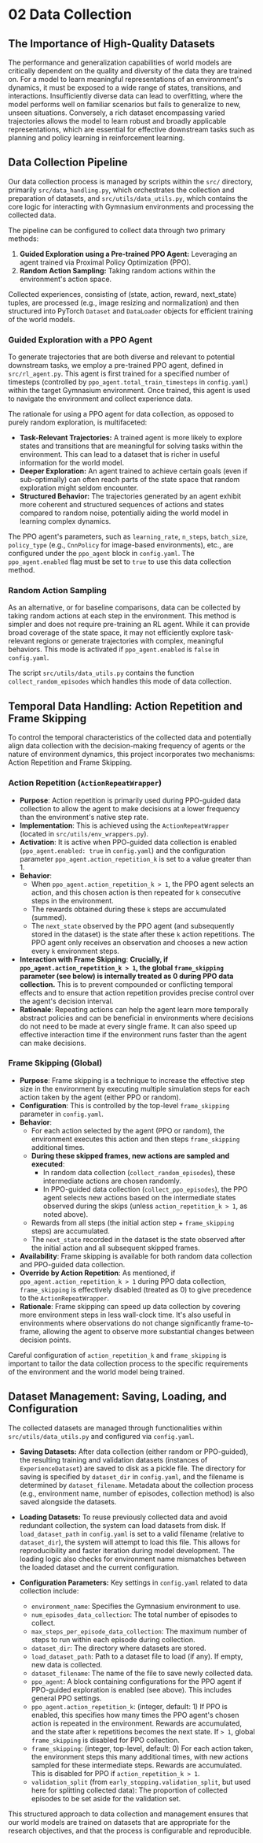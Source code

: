 # 02 Data Collection

## The Importance of High-Quality Datasets

The performance and generalization capabilities of world models are critically dependent on the quality and diversity of the data they are trained on. For a model to learn meaningful representations of an environment's dynamics, it must be exposed to a wide range of states, transitions, and interactions. Insufficiently diverse data can lead to overfitting, where the model performs well on familiar scenarios but fails to generalize to new, unseen situations. Conversely, a rich dataset encompassing varied trajectories allows the model to learn robust and broadly applicable representations, which are essential for effective downstream tasks such as planning and policy learning in reinforcement learning.

## Data Collection Pipeline

Our data collection process is managed by scripts within the `src/` directory, primarily `src/data_handling.py`, which orchestrates the collection and preparation of datasets, and `src/utils/data_utils.py`, which contains the core logic for interacting with Gymnasium environments and processing the collected data.

The pipeline can be configured to collect data through two primary methods:
1.  **Guided Exploration using a Pre-trained PPO Agent:** Leveraging an agent trained via Proximal Policy Optimization (PPO).
2.  **Random Action Sampling:** Taking random actions within the environment's action space.

Collected experiences, consisting of (state, action, reward, next_state) tuples, are processed (e.g., image resizing and normalization) and then structured into PyTorch `Dataset` and `DataLoader` objects for efficient training of the world models.

### Guided Exploration with a PPO Agent

To generate trajectories that are both diverse and relevant to potential downstream tasks, we employ a pre-trained PPO agent, defined in `src/rl_agent.py`. This agent is first trained for a specified number of timesteps (controlled by `ppo_agent.total_train_timesteps` in `config.yaml`) within the target Gymnasium environment. Once trained, this agent is used to navigate the environment and collect experience data.

The rationale for using a PPO agent for data collection, as opposed to purely random exploration, is multifaceted:
-   **Task-Relevant Trajectories:** A trained agent is more likely to explore states and transitions that are meaningful for solving tasks within the environment. This can lead to a dataset that is richer in useful information for the world model.
-   **Deeper Exploration:** An agent trained to achieve certain goals (even if sub-optimally) can often reach parts of the state space that random exploration might seldom encounter.
-   **Structured Behavior:** The trajectories generated by an agent exhibit more coherent and structured sequences of actions and states compared to random noise, potentially aiding the world model in learning complex dynamics.

The PPO agent's parameters, such as `learning_rate`, `n_steps`, `batch_size`, `policy_type` (e.g., `CnnPolicy` for image-based environments), etc., are configured under the `ppo_agent` block in `config.yaml`. The `ppo_agent.enabled` flag must be set to `true` to use this data collection method.

### Random Action Sampling

As an alternative, or for baseline comparisons, data can be collected by taking random actions at each step in the environment. This method is simpler and does not require pre-training an RL agent. While it can provide broad coverage of the state space, it may not efficiently explore task-relevant regions or generate trajectories with complex, meaningful behaviors. This mode is activated if `ppo_agent.enabled` is `false` in `config.yaml`.

The script `src/utils/data_utils.py` contains the function `collect_random_episodes` which handles this mode of data collection.

## Temporal Data Handling: Action Repetition and Frame Skipping

To control the temporal characteristics of the collected data and potentially align data collection with the decision-making frequency of agents or the nature of environment dynamics, this project incorporates two mechanisms: Action Repetition and Frame Skipping.

### Action Repetition (`ActionRepeatWrapper`)

*   **Purpose**: Action repetition is primarily used during PPO-guided data collection to allow the agent to make decisions at a lower frequency than the environment's native step rate.
*   **Implementation**: This is achieved using the `ActionRepeatWrapper` (located in `src/utils/env_wrappers.py`).
*   **Activation**: It is active when PPO-guided data collection is enabled (`ppo_agent.enabled: true` in `config.yaml`) and the configuration parameter `ppo_agent.action_repetition_k` is set to a value greater than 1.
*   **Behavior**:
    *   When `ppo_agent.action_repetition_k > 1`, the PPO agent selects an action, and this chosen action is then repeated for `k` consecutive steps in the environment.
    *   The rewards obtained during these `k` steps are accumulated (summed).
    *   The `next_state` observed by the PPO agent (and subsequently stored in the dataset) is the state after these `k` action repetitions. The PPO agent only receives an observation and chooses a new action every `k` environment steps.
*   **Interaction with Frame Skipping**: **Crucially, if `ppo_agent.action_repetition_k > 1`, the global `frame_skipping` parameter (see below) is internally treated as 0 during PPO data collection.** This is to prevent compounded or conflicting temporal effects and to ensure that action repetition provides precise control over the agent's decision interval.
*   **Rationale**: Repeating actions can help the agent learn more temporally abstract policies and can be beneficial in environments where decisions do not need to be made at every single frame. It can also speed up effective interaction time if the environment runs faster than the agent can make decisions.

### Frame Skipping (Global)

*   **Purpose**: Frame skipping is a technique to increase the effective step size in the environment by executing multiple simulation steps for each action taken by the agent (either PPO or random).
*   **Configuration**: This is controlled by the top-level `frame_skipping` parameter in `config.yaml`.
*   **Behavior**:
    *   For each action selected by the agent (PPO or random), the environment executes this action and then steps `frame_skipping` additional times.
    *   **During these skipped frames, new actions are sampled and executed**:
        *   In random data collection (`collect_random_episodes`), these intermediate actions are chosen randomly.
        *   In PPO-guided data collection (`collect_ppo_episodes`), the PPO agent selects new actions based on the intermediate states observed during the skips (unless `action_repetition_k > 1`, as noted above).
    *   Rewards from all steps (the initial action step + `frame_skipping` steps) are accumulated.
    *   The `next_state` recorded in the dataset is the state observed after the initial action and all subsequent skipped frames.
*   **Availability**: Frame skipping is available for both random data collection and PPO-guided data collection.
*   **Override by Action Repetition**: As mentioned, if `ppo_agent.action_repetition_k > 1` during PPO data collection, `frame_skipping` is effectively disabled (treated as 0) to give precedence to the `ActionRepeatWrapper`.
*   **Rationale**: Frame skipping can speed up data collection by covering more environment steps in less wall-clock time. It's also useful in environments where observations do not change significantly frame-to-frame, allowing the agent to observe more substantial changes between decision points.

Careful configuration of `action_repetition_k` and `frame_skipping` is important to tailor the data collection process to the specific requirements of the environment and the world model being trained.

## Dataset Management: Saving, Loading, and Configuration

The collected datasets are managed through functionalities within `src/utils/data_utils.py` and configured via `config.yaml`.

-   **Saving Datasets:** After data collection (either random or PPO-guided), the resulting training and validation datasets (instances of `ExperienceDataset`) are saved to disk as a pickle file. The directory for saving is specified by `dataset_dir` in `config.yaml`, and the filename is determined by `dataset_filename`. Metadata about the collection process (e.g., environment name, number of episodes, collection method) is also saved alongside the datasets.

-   **Loading Datasets:** To reuse previously collected data and avoid redundant collection, the system can load datasets from disk. If `load_dataset_path` in `config.yaml` is set to a valid filename (relative to `dataset_dir`), the system will attempt to load this file. This allows for reproducibility and faster iteration during model development. The loading logic also checks for environment name mismatches between the loaded dataset and the current configuration.

-   **Configuration Parameters:** Key settings in `config.yaml` related to data collection include:
    -   `environment_name`: Specifies the Gymnasium environment to use.
    -   `num_episodes_data_collection`: The total number of episodes to collect.
    -   `max_steps_per_episode_data_collection`: The maximum number of steps to run within each episode during collection.
    -   `dataset_dir`: The directory where datasets are stored.
    -   `load_dataset_path`: Path to a dataset file to load (if any). If empty, new data is collected.
    -   `dataset_filename`: The name of the file to save newly collected data.
    -   `ppo_agent`: A block containing configurations for the PPO agent if PPO-guided exploration is enabled (see above). This includes general PPO settings.
    -   `ppo_agent.action_repetition_k`: (integer, default: 1) If PPO is enabled, this specifies how many times the PPO agent's chosen action is repeated in the environment. Rewards are accumulated, and the state after `k` repetitions becomes the next state. If `> 1`, global `frame_skipping` is disabled for PPO collection.
    -   `frame_skipping`: (integer, top-level, default: 0) For each action taken, the environment steps this many additional times, with new actions sampled for these intermediate steps. Rewards are accumulated. This is disabled for PPO if `action_repetition_k > 1`.
    -   `validation_split` (from `early_stopping.validation_split`, but used here for splitting collected data): The proportion of collected episodes to be set aside for the validation set.

This structured approach to data collection and management ensures that our world models are trained on datasets that are appropriate for the research objectives, and that the process is configurable and reproducible.
